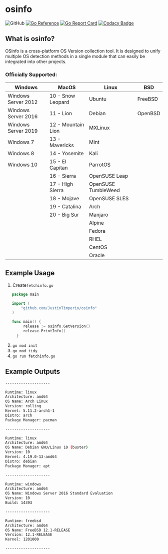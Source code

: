 # osinfo

![GitHub](https://img.shields.io/github/license/JustinTimperio/osinfo)
[![Go Reference](https://pkg.go.dev/badge/github.com/JustinTimperio/osinfo.svg)](https://pkg.go.dev/github.com/JustinTimperio/osinfo)
[![Go Report Card](https://goreportcard.com/badge/github.com/JustinTimperio/osinfo)](https://goreportcard.com/report/github.com/JustinTimperio/osinfo)
[![Codacy Badge](https://app.codacy.com/project/badge/Grade/30b01ce21f514d46ab3d47b5c371fa38)](https://www.codacy.com/gh/JustinTimperio/osinfo/dashboard?utm_source=github.com&amp;utm_medium=referral&amp;utm_content=JustinTimperio/osinfo&amp;utm_campaign=Badge_Grade)

## What is osinfo?
OSinfo is a cross-platform OS Version collection tool. It is designed to unify multiple OS detection methods in a single module that can easily be integrated into other projects. 

### Officially Supported:

| Windows             | MacOS              | Linux               | BSD     |
|---------------------|--------------------|---------------------|---------|
| Windows Server 2012 | 10 - Snow Leopard  | Ubuntu              | FreeBSD | 
| Windows Server 2016 | 11 - Lion          | Debian              | OpenBSD | 
| Windows Server 2019 | 12 - Mountain Lion | MXLinux             |         | 
| Windows 7           | 13 - Mavericks     | Mint                |         | 
| Windows 8           | 14 - Yosemite      | Kali                |         | 
| Windows 10          | 15 - El Capitan    | ParrotOS            |         |
|                     | 16 - Sierra        | OpenSUSE Leap       |         | 
|                     | 17 - High Sierra   | OpenSUSE TumbleWeed |         |
|                     | 18 - Mojave        | OpenSUSE SLES       |         |
|                     | 19 - Catalina      | Arch                |         |
|                     | 20 - Big Sur       | Manjaro             |         |
|                     |                    | Alpine              |         |
|                     |                    | Fedora              |         |
|                     |                    | RHEL                |         |
|                     |                    | CentOS              |         |
|                     |                    | Oracle              |         |


## Example Usage
 1. Create`fetchinfo.go`
```go
   package main

   import (
	   "github.com/JustinTimperio/osinfo"
   )

   func main() {
		release := osinfo.GetVersion()
		release.PrintInfo()
	 }
```
 2. `go mod init`
 3. `go mod tidy`
 4. `go run fetchinfo.go`

## Example Outputs
```sh
--------------------

Runtime: linux
Architecture: amd64
OS Name: Arch Linux
Version: rolling
Kernel: 5.11.2-arch1-1
Distro: arch
Package Manager: pacman

--------------------

Runtime: linux
Architecture: amd64
OS Name: Debian GNU/Linux 10 (buster)
Version: 10
Kernel: 4.19.0-13-amd64
Distro: debian
Package Manager: apt

--------------------

Runtime: windows
Architecture: amd64
OS Name: Windows Server 2016 Standard Evaluation
Version: 10
Build: 14393

--------------------

Runtime: freebsd
Architecture: amd64
OS Name: FreeBSD 12.1-RELEASE
Version: 12.1-RELEASE
Kernel: 1201000

--------------------
```
